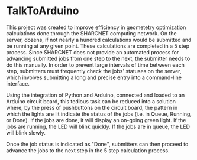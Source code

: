 # TalkToArduino

This project was created to improve efficiency in geometetry optimization calculations done through the SHARCNET computing network. On the server, dozens, if not nearly a hundred calculations would be submitted and be running at any given point. These calculations are completed in a 5 step process. Since SHARCNET does not provide an automated process for advancing submitted jobs from one step to the next, the submitter needs to do this manually. In order to prevent large intervals of time between each step, submitters must frequently check the jobs' statuses on the server, which involves submitting a long and precise entry into a command-line interface. 

Using the integration of Python and Arduino, connected and loaded to an Arduino circuit board, this tedious task can be reduced into a solution where, by the press of pushbuttons on the circuit board, the pattern in which the lights are lit indicate the status of the jobs (i.e. in Queue, Running, or Done). If the jobs are done, it will display an on-going green light. If the jobs are running, the LED will blink quickly. If the jobs are in queue, the LED will blink slowly. 

Once the job status is indicated as "Done", submitters can then proceed to advance the jobs to the next step in the 5 step calculation process. 
